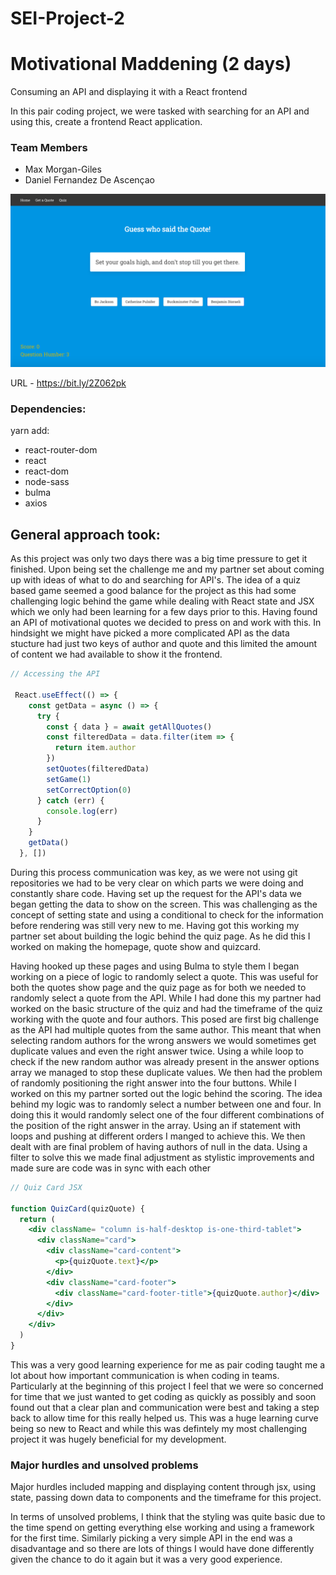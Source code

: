 # SEI-Project-2

# Motivational Maddening (2 days)

Consuming an API and displaying it with a React frontend

In this pair coding project, we were tasked with searching for an API and using this, create a frontend React application.

### Team Members

- Max Morgan-Giles
- Daniel Fernandez De Ascençao

![Picture](./app-pictures/quiz-main.png)

URL - https://bit.ly/2Z062pk

### Dependencies:

yarn add:

- react-router-dom
- react
- react-dom
- node-sass
- bulma
- axios

## General approach took:

As this project was only two days there was a big time pressure to get it finished. Upon being set the challenge me and my partner set about coming up with ideas of what to do and searching for API's. The idea of a quiz based game seemed a good balance for the project as this had some challenging logic behind the game while dealing with React state and JSX which we only had been learning for a few days prior to this. Having found an API of motivational quotes we decided to press on and work with this. In hindsight we might have picked a more complicated API as the data stucture had just two keys of author and quote and this limited the amount of content we had available to show it the frontend.

```javaScript
// Accessing the API

 React.useEffect(() => {
    const getData = async () => {
      try {
        const { data } = await getAllQuotes()
        const filteredData = data.filter(item => {
          return item.author
        })
        setQuotes(filteredData)
        setGame(1)
        setCorrectOption(0)
      } catch (err) {
        console.log(err)
      }
    }
    getData()
  }, [])
```

During this process communication was key, as we were not using git repositories we had to be very clear on which parts we were doing and constantly share code. Having set up the request for the API's data we began getting the data to show on the screen. This was challenging as the concept of setting state and using a conditional to check for the information before rendering was still very new to me. Having got this working my partner set about building the logic behind the quiz page. As he did this I worked on making the homepage, quote show and quizcard.

Having hooked up these pages and using Bulma to style them I began working on a piece of logic to randomly select a quote. This was useful for both the quotes show page and the quiz page as for both we needed to randomly select a quote from the API. While I had done this my partner had worked on the basic structure of the quiz and had the timeframe of the quiz working with the quote and four authors. This posed are first big challenge as the API had multiple quotes from the same author. This meant that when selecting random authors for the wrong answers we would sometimes get duplicate values and even the right answer twice. Using a while loop to check if the new random author was already present in the answer options array we managed to stop these duplicate values. We then had the problem of randomly positioning the right answer into the four buttons. While I worked on this my partner sorted out the logic behind the scoring. The idea behind my logic was to randomly select a number between one and four. In doing this it would randomly select one of the four different combinations of the position of the right answer in the array. Using an if statement with loops and pushing at different orders I manged to achieve this. We then dealt with are final problem of having authors of null in the data. Using a filter to solve this we made final adjustment as stylistic improvements and made sure are code was in sync with each other


```jsx
// Quiz Card JSX

function QuizCard(quizQuote) {
  return (
    <div className= "column is-half-desktop is-one-third-tablet">
      <div className="card">
        <div className="card-content">
          <p>{quizQuote.text}</p>
        </div>
        <div className="card-footer">
          <div className="card-footer-title">{quizQuote.author}</div>
        </div>
      </div>
    </div>
  )
}
```
This was a very good learning experience for me as pair coding taught me a lot about how important communication is when coding in teams. Particularly at the beginning of this project I feel that we were so concerned for time that we just wanted to get coding as quickly as possibly and soon found out that a clear plan and communication were best and taking a step back to allow time for this really helped us. This was a huge learning curve being so new to React and while this was defintely my most challenging project it was hugely beneficial for my development.


### Major hurdles and unsolved problems

Major hurdles included mapping and displaying content through jsx, using state, passing down data to components and the timeframe for this project.

In terms of unsolved problems, I think that the styling was quite basic due to the time spend on getting everything else working and using a framework for the first time. Similarly picking a very simple API in the end was a disadvantage and so there are lots of things I would have done differently given the chance to do it again but it was a very good experience.

